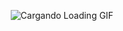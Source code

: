 
<p align="center">
  <img src="https://i.giphy.com/media/v1.Y2lkPTc5MGI3NjExb21jc3NtZDhrajNtcjJ4bHZucDNpMXZhOHhicGZvM2dueml4aHlpMCZlcD12MV9pbnRlcm5hbF9naWZfYnlfaWQmY3Q9Zw/XzqEFZ06NSFgXaut2g/giphy.gif" alt="Cargando Loading GIF">
